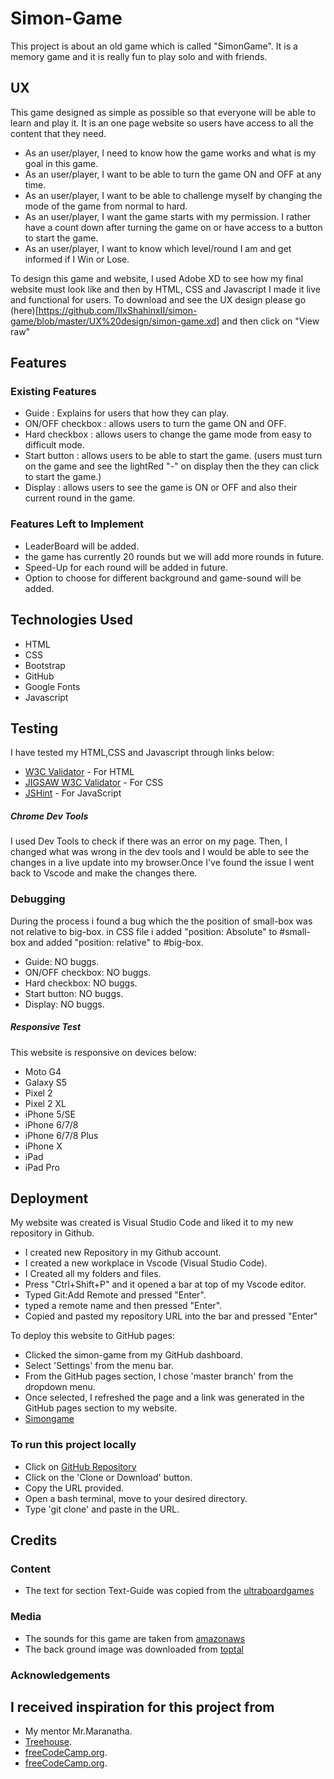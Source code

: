 # Simon-Game

This project is about an old game which is called "SimonGame". It is a memory game and it is really fun to play solo and with friends.
 
## UX
 
This game designed as simple as possible so that everyone will be able to learn and play it. It is an one page website so users have access to all the content that they need.

- As an user/player, I need to know how the game works and what is my goal in this game.
- As an user/player, I want to be able to turn the game ON and OFF at any time.
- As an user/player, I want to be able to challenge myself by changing the mode of the game from normal to hard.
- As an user/player, I want the game starts with my permission. I rather have a count down after turning the game on or have access to a button to start the game.
- As an user/player, I want to know which level/round I am and get informed if I Win or Lose.

To design this game and website, I used Adobe XD to see how my final website must look like and then by HTML, CSS and Javascript I made it live and functional for users. To download and see the UX design please go (here)[https://github.com/IIxShahinxII/simon-game/blob/master/UX%20design/simon-game.xd] and then click on "View raw"

## Features
 
### Existing Features
- Guide : Explains for users that how they can play.
- ON/OFF checkbox : allows users to turn the game ON and OFF.
- Hard checkbox : allows users to change the game mode from easy to difficult mode.
- Start button : allows users to be able to start the game. (users must turn on the game and see the lightRed "-" on    display then the they can click to start the game.)
- Display : allows users to see the game is ON or OFF and also their current round in the game.

### Features Left to Implement
- LeaderBoard will be added.
- the game has currently 20 rounds but we will add more rounds in future.
- Speed-Up for each round will be added in future.
- Option to choose for different background and game-sound will be added.

## Technologies Used
* HTML
* CSS 
* Bootstrap
* GitHub
* Google Fonts
* Javascript

## Testing

I have tested my HTML,CSS and Javascript through links below:

* [W3C Validator](https://validator.w3.org/#validate_by_input) - For HTML
* [JIGSAW W3C Validator](https://jigsaw.w3.org/css-validator/#validate_by_input) - For CSS
* [JSHint](https://jshint.com/) - For JavaScript

##### Chrome Dev Tools

I used Dev Tools to check if there was an error on my page. Then, I changed what was wrong in the dev tools and I would be able to see the changes in a live update into my browser.Once I've found the issue I went back to Vscode and make the changes there.

### Debugging

During the process i found a bug which the the position of small-box was not relative to big-box. in CSS file i added "position: Absolute" to #small-box and added "position: relative" to #big-box.

- Guide: NO buggs.
- ON/OFF checkbox: NO buggs.
- Hard checkbox: NO buggs.
- Start button: NO buggs.
- Display: NO buggs.

##### Responsive Test
 This website is responsive on devices below:

* Moto G4
* Galaxy S5
* Pixel 2
* Pixel 2 XL
* iPhone 5/SE
* iPhone 6/7/8
* iPhone 6/7/8 Plus
* iPhone X
* iPad
* iPad Pro

## Deployment

My website was created is Visual Studio Code and liked it to my new repository in Github.

* I created new Repository in my Github account.
* I created a new workplace in Vscode (Visual Studio Code).
* I Created all my folders and files.
* Press "Ctrl+Shift+P" and it opened a bar at top of my Vscode editor.
* Typed Git:Add Remote and pressed "Enter".
* typed a remote name and then pressed "Enter".
* Copied and pasted my repository URL into the bar and pressed "Enter"

To deploy this website to GitHub pages:
* Clicked the simon-game from my GitHub dashboard.
* Select 'Settings' from the menu bar.
* From the GitHub pages section, I chose 'master branch' from the dropdown menu.
* Once selected, I refreshed the page and a link was generated in the GitHub pages section to my website.
* [Simongame]( https://iixshahinxii.github.io/simon-game/)

### To run this project locally

* Click on [GitHub Repository](https://github.com/IIxShahinxII/simon-game)
* Click on the 'Clone or Download' button.
* Copy the URL provided.
* Open a bash terminal, move to your desired directory.
* Type 'git clone' and paste in the URL.

## Credits

### Content
- The text for section Text-Guide was copied from the [ultraboardgames](https://www.ultraboardgames.com/simon/game-rules.php)

### Media
- The sounds for this game are taken from [amazonaws](https://s3.amazonaws.com)
- The back ground image was downloaded from [toptal](https://www.toptal.com/designers/subtlepatterns/)

### Acknowledgements

## I received inspiration for this project from
- My mentor Mr.Maranatha.
- [Treehouse](https://www.youtube.com/watch?v=UOeofWla8mE&list=WL&index=5&t=1371s).
- [freeCodeCamp.org](https://www.youtube.com/watch?v=lhNdUVh3qCc&list=WL&index=3&t=5018s).
- [freeCodeCamp.org](https://www.youtube.com/watch?v=PkZNo7MFNFg&list=WL&index=8&t=10073s).